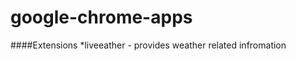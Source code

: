 google-chrome-apps
==================
####Extensions
*liveeather - provides weather related infromation 
